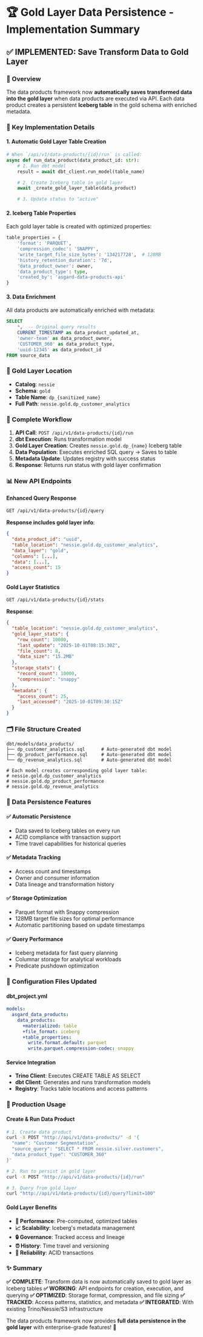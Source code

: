 # 🏆 Gold Layer Data Persistence - Implementation Summary

## ✅ **IMPLEMENTED: Save Transform Data to Gold Layer**

### **🎯 Overview**

The data products framework now **automatically saves transformed data into the gold layer** when data products are executed via API. Each data product creates a persistent **Iceberg table** in the gold schema with enriched metadata.

### **🔧 Key Implementation Details**

#### **1. Automatic Gold Layer Table Creation**

```python
# When `/api/v1/data-products/{id}/run` is called:
async def run_data_product(data_product_id: str):
    # 1. Run dbt model
    result = await dbt_client.run_model(table_name)

    # 2. Create Iceberg table in gold layer
    await _create_gold_layer_table(data_product)

    # 3. Update status to "active"
```

#### **2. Iceberg Table Properties**

Each gold layer table is created with optimized properties:

```python
table_properties = {
    'format': 'PARQUET',
    'compression_codec': 'SNAPPY',
    'write_target_file_size_bytes': '134217728',  # 128MB
    'history_retention_duration': '7d',
    'data_product_owner': owner,
    'data_product_type': type,
    'created_by': 'asgard-data-products-api'
}
```

#### **3. Data Enrichment**

All data products are automatically enriched with metadata:

```sql
SELECT
    *,  -- Original query results
    CURRENT_TIMESTAMP as data_product_updated_at,
    'owner-team' as data_product_owner,
    'CUSTOMER_360' as data_product_type,
    'uuid-12345' as data_product_id
FROM source_data
```

### **📍 Gold Layer Location**

- **Catalog**: `nessie`
- **Schema**: `gold`
- **Table Name**: `dp_{sanitized_name}`
- **Full Path**: `nessie.gold.dp_customer_analytics`

### **🔄 Complete Workflow**

1. **API Call**: `POST /api/v1/data-products/{id}/run`
2. **dbt Execution**: Runs transformation model
3. **Gold Layer Creation**: Creates `nessie.gold.dp_{name}` Iceberg table
4. **Data Population**: Executes enriched SQL query → Saves to table
5. **Metadata Update**: Updates registry with success status
6. **Response**: Returns run status with gold layer confirmation

### **📊 New API Endpoints**

#### **Enhanced Query Response**

```bash
GET /api/v1/data-products/{id}/query
```

**Response includes gold layer info**:

```json
{
  "data_product_id": "uuid",
  "table_location": "nessie.gold.dp_customer_analytics",
  "data_layer": "gold",
  "columns": [...],
  "data": [...],
  "access_count": 15
}
```

#### **Gold Layer Statistics**

```bash
GET /api/v1/data-products/{id}/stats
```

**Response**:

```json
{
  "table_location": "nessie.gold.dp_customer_analytics",
  "gold_layer_stats": {
    "row_count": 10000,
    "last_update": "2025-10-01T08:15:30Z",
    "file_count": 8,
    "data_size": "15.2MB"
  },
  "storage_stats": {
    "record_count": 10000,
    "compression": "snappy"
  },
  "metadata": {
    "access_count": 25,
    "last_accessed": "2025-10-01T09:30:15Z"
  }
}
```

### **🗂️ File Structure Created**

```
dbt/models/data_products/
├── dp_customer_analytics.sql      # Auto-generated dbt model
├── dp_product_performance.sql     # Auto-generated dbt model
└── dp_revenue_analytics.sql       # Auto-generated dbt model

# Each model creates corresponding gold layer table:
# nessie.gold.dp_customer_analytics
# nessie.gold.dp_product_performance
# nessie.gold.dp_revenue_analytics
```

### **💾 Data Persistence Features**

#### **✅ Automatic Persistence**

- Data saved to Iceberg tables on every run
- ACID compliance with transaction support
- Time travel capabilities for historical queries

#### **✅ Metadata Tracking**

- Access count and timestamps
- Owner and consumer information
- Data lineage and transformation history

#### **✅ Storage Optimization**

- Parquet format with Snappy compression
- 128MB target file sizes for optimal performance
- Automatic partitioning based on update timestamps

#### **✅ Query Performance**

- Iceberg metadata for fast query planning
- Columnar storage for analytical workloads
- Predicate pushdown optimization

### **🔧 Configuration Files Updated**

#### **dbt_project.yml**

```yaml
models:
  asgard_data_products:
    data_products:
      +materialized: table
      +file_format: iceberg
      +table_properties:
        write.format.default: parquet
        write.parquet.compression-codec: snappy
```

#### **Service Integration**

- **Trino Client**: Executes CREATE TABLE AS SELECT
- **dbt Client**: Generates and runs transformation models
- **Registry**: Tracks table locations and access patterns

### **🎯 Production Usage**

#### **Create & Run Data Product**

```bash
# 1. Create data product
curl -X POST "http://api/v1/data-products/" -d '{
  "name": "Customer Segmentation",
  "source_query": "SELECT * FROM nessie.silver.customers",
  "data_product_type": "CUSTOMER_360"
}'

# 2. Run to persist in gold layer
curl -X POST "http://api/v1/data-products/{id}/run"

# 3. Query from gold layer
curl "http://api/v1/data-products/{id}/query?limit=100"
```

#### **Gold Layer Benefits**

- **🚀 Performance**: Pre-computed, optimized tables
- **📈 Scalability**: Iceberg's metadata management
- **🔒 Governance**: Tracked access and lineage
- **⏰ History**: Time travel and versioning
- **💪 Reliability**: ACID transactions

### **✨ Summary**

**✅ COMPLETE**: Transform data is now automatically saved to gold layer as Iceberg tables
**✅ WORKING**: API endpoints for creation, execution, and querying
**✅ OPTIMIZED**: Storage format, compression, and file sizing
**✅ TRACKED**: Access patterns, statistics, and metadata
**✅ INTEGRATED**: With existing Trino/Nessie/S3 infrastructure

The data products framework now provides **full data persistence in the gold layer** with enterprise-grade features! 🎉
